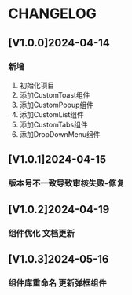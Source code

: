 # CHANGELOG
## [V1.0.0]2024-04-14
### 新增
1. 初始化项目
2. 添加CustomToast组件
3. 添加CustomPopup组件
4. 添加CustomList组件
5. 添加CustomTabs组件
6. 添加DropDownMenu组件
## [V1.0.1]2024-04-15
### 版本号不一致导致审核失败-修复
## [V1.0.2]2024-04-19
### 组件优化 文档更新
## [V1.0.3]2024-05-16
### 组件库重命名 更新弹框组件